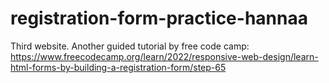 # registration-form-practice-hannaa
Third website. Another guided tutorial by free code camp: https://www.freecodecamp.org/learn/2022/responsive-web-design/learn-html-forms-by-building-a-registration-form/step-65
